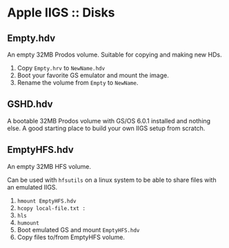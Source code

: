 # Apple IIGS :: Disks

## Empty.hdv
An empty 32MB Prodos volume. Suitable for copying and making new HDs.

1. Copy `Empty.hrv` to `NewName.hdv`
2. Boot your favorite GS emulator and mount the image.
3. Rename the volume from `Empty` to `NewName`.

## GSHD.hdv
A bootable 32MB Prodos volume with GS/OS 6.0.1 installed and nothing else.
A good starting place to build your own IIGS setup from scratch.

## EmptyHFS.hdv
An empty 32MB HFS volume.

Can be used with `hfsutils` on a linux system to be able to share files with an
emulated IIGS.

1. `hmount EmptyHFS.hdv`
2. `hcopy local-file.txt :`
3. `hls`
4. `humount`
5. Boot emulated GS and mount `EmptyHFS.hdv`
6. Copy files to/from EmptyHFS volume.
